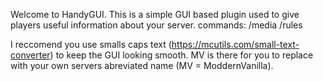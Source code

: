 Welcome to HandyGUI. This is a simple GUI based plugin used to give players useful information about your server.
commands:
/media
/rules

I reccomend you use smalls caps text (https://mcutils.com/small-text-converter) to keep the GUI looking smooth. MV is there for you to replace with your own servers abreviated name (MV = ModdernVanilla). 
